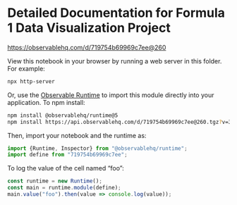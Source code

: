 # Detailed Documentation for Formula 1 Data Visualization Project

https://observablehq.com/d/719754b69969c7ee@260

View this notebook in your browser by running a web server in this folder. For
example:

~~~sh
npx http-server
~~~

Or, use the [Observable Runtime](https://github.com/observablehq/runtime) to
import this module directly into your application. To npm install:

~~~sh
npm install @observablehq/runtime@5
npm install https://api.observablehq.com/d/719754b69969c7ee@260.tgz?v=3
~~~

Then, import your notebook and the runtime as:

~~~js
import {Runtime, Inspector} from "@observablehq/runtime";
import define from "719754b69969c7ee";
~~~

To log the value of the cell named “foo”:

~~~js
const runtime = new Runtime();
const main = runtime.module(define);
main.value("foo").then(value => console.log(value));
~~~
